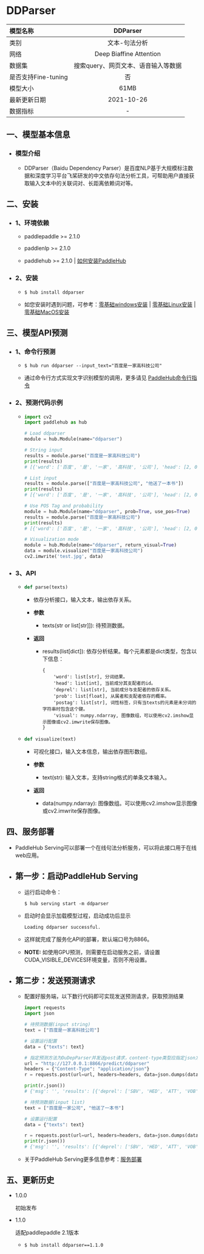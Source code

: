 # DDParser

|模型名称|DDParser|
| :--- | :---: | 
|类别|文本-句法分析|
|网络|Deep Biaffine Attention|
|数据集|搜索query、网页文本、语音输入等数据|
|是否支持Fine-tuning|否|
|模型大小|61MB|
|最新更新日期|2021-10-26|
|数据指标|-|



## 一、模型基本信息

- ### 模型介绍

  - DDParser（Baidu Dependency Parser）是百度NLP基于大规模标注数据和深度学习平台飞桨研发的中文依存句法分析工具，可帮助用户直接获取输入文本中的关联词对、长距离依赖词对等。
  


## 二、安装

- ### 1、环境依赖  

  - paddlepaddle >= 2.1.0
  
  - paddlenlp >= 2.1.0

  - paddlehub >= 2.1.0    | [如何安装PaddleHub](../../../../docs/docs_ch/get_start/installation.rst)

- ### 2、安装

  - ```shell
    $ hub install ddparser
    ```
  - 如您安装时遇到问题，可参考：[零基础windows安装](../../../../docs/docs_ch/get_start/windows_quickstart.md)
 | [零基础Linux安装](../../../../docs/docs_ch/get_start/linux_quickstart.md) | [零基础MacOS安装](../../../../docs/docs_ch/get_start/mac_quickstart.md)

## 三、模型API预测

- ### 1、命令行预测

  - ```shell
    $ hub run ddparser --input_text="百度是一家高科技公司"
    ```
  - 通过命令行方式实现文字识别模型的调用，更多请见 [PaddleHub命令行指令](../../../../docs/docs_ch/tutorial/cmd_usage.rst)

- ### 2、预测代码示例

  - ```python
    import cv2
    import paddlehub as hub

    # Load ddparser
    module = hub.Module(name="ddparser")

    # String input
    results = module.parse("百度是一家高科技公司")
    print(results)
    # [{'word': ['百度', '是', '一家', '高科技', '公司'], 'head': [2, 0, 5, 5, 2], 'deprel': ['SBV', 'HED', 'ATT', 'ATT', 'VOB']}]

    # List input
    results = module.parse(["百度是一家高科技公司", "他送了一本书"])
    print(results)
    # [{'word': ['百度', '是', '一家', '高科技', '公司'], 'head': [2, 0, 5, 5, 2], 'deprel': ['SBV', 'HED', 'ATT', 'ATT', 'VOB']}, {'word': ['他', '送', '了', '一本', '书'], 'head': [2, 0, 2, 5, 2], 'deprel': ['SBV', 'HED', 'MT', 'ATT', 'VOB']}]

    # Use POS Tag and probability
    module = hub.Module(name="ddparser", prob=True, use_pos=True)
    results = module.parse("百度是一家高科技公司")
    print(results)
    # [{'word': ['百度', '是', '一家', '高科技', '公司'], 'head': [2, 0, 5, 5, 2], 'deprel': ['SBV', 'HED', 'ATT', 'ATT', 'VOB'], 'postag': ['ORG', 'v', 'm', 'n', 'n'], 'prob': [1.0, 1.0, 1.0, 1.0, 1.0]}]

    # Visualization mode
    module = hub.Module(name="ddparser", return_visual=True)
    data = module.visualize("百度是一家高科技公司")
    cv2.imwrite('test.jpg', data)
    ```
    
- ### 3、API

  - ```python
    def parse(texts)
    ```
    - 依存分析接口，输入文本，输出依存关系。

    - **参数**

      - texts(str or list\[str\]]): 待预测数据。

    - **返回**

      - results(list\[dict\]): 依存分析结果。每个元素都是dict类型，包含以下信息：  
     
            {
                'word': list[str], 分词结果。
                'head': list[int], 当前成分其支配者的id。
                'deprel': list[str], 当前成分与支配者的依存关系。
                'prob': list[float], 从属者和支配者依存的概率。
                'postag': list[str], 词性标签，只有当texts的元素是未分词的字符串时包含这个键。
                'visual': numpy.ndarray, 图像数组，可以使用cv2.imshow显示图像或cv2.imwrite保存图像。
            }
      

  - ```python
    def visualize(text)
    ```

    - 可视化接口，输入文本信息，输出依存图形数组。

    - **参数**

      - text(str): 输入文本，支持string格式的单条文本输入。

    - **返回**

      - data(numpy.ndarray): 图像数组。可以使用cv2.imshow显示图像或cv2.imwrite保存图像。



## 四、服务部署

- PaddleHub Serving可以部署一个在线句法分析服务，可以将此接口用于在线web应用。

- ## 第一步：启动PaddleHub Serving

  - 运行启动命令：
    ```shell
    $ hub serving start -m ddparser
    ```

  - 启动时会显示加载模型过程，启动成功后显示
    ```shell
    Loading ddparser successful.
    ```

  - 这样就完成了服务化API的部署，默认端口号为8866。

  - **NOTE:** 如使用GPU预测，则需要在启动服务之前，请设置CUDA\_VISIBLE\_DEVICES环境变量，否则不用设置。

- ## 第二步：发送预测请求

  - 配置好服务端，以下数行代码即可实现发送预测请求，获取预测结果

    ```python
    import requests
    import json

    # 待预测数据(input string)
    text = ["百度是一家高科技公司"]

    # 设置运行配置
    data = {"texts": text}
    
    # 指定预测方法为DuDepParser并发送post请求，content-type类型应指定json方式
    url = "http://127.0.0.1:8866/predict/ddparser"
    headers = {"Content-Type": "application/json"}
    r = requests.post(url=url, headers=headers, data=json.dumps(data))

    print(r.json())
    # {'msg': '', 'results': [{'deprel': ['SBV', 'HED', 'ATT', 'VOB'], 'head': ['2', '0', '4', '2'], 'word': ['百度', '是', '一家', '公司']}], 'status': '000'}

    # 待预测数据(input list)
    text = ["百度是一家公司", "他送了一本书"]

    # 设置运行配置
    data = {"texts": text}

    r = requests.post(url=url, headers=headers, data=json.dumps(data))
    print(r.json())
    # {'msg': '', 'results': [{'deprel': ['SBV', 'HED', 'ATT', 'VOB'], 'head': ['2', '0', '4', '2'], 'word': ['百度', '是', '一家', '公司']}, {'deprel': ['SBV', 'HED', 'MT', 'ATT', 'VOB'], 'head': ['2', '0', '2', '5', '2'], 'word': ['他', '送', '了', '一本', '书']}], 'status': '000'}
    
    ```

  - 关于PaddleHub Serving更多信息参考：[服务部署](../../../../docs/docs_ch/tutorial/serving.md)


## 五、更新历史

* 1.0.0

  初始发布

* 1.1.0

  适配paddlepaddle 2.1版本

  - ```shell
    $ hub install ddparser==1.1.0
    ```
